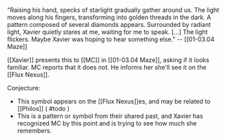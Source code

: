 "Raising his hand, specks of starlight gradually gather around us. The light moves along his fingers, transforming into golden threads in the dark. A pattern composed of several diamonds appears. Surrounded by radiant light, Xavier quietly stares at me, waiting for me to speak. [...] The light flickers. Maybe Xavier was hoping to hear something else." -- [[01-03.04 Maze]]

[[Xavier]] presents this to [[MC]] in [[01-03.04 Maze]], asking if it looks familiar. MC reports that it does not. He informs her she'll see it on the [[Flux Nexus]].

Conjecture:
 * This symbol appears on the [[Flux Nexus]]es, and may be related to [[Philos]] ( #todo )
 * This is a pattern or symbol from their shared past, and Xavier has recognized MC by this point and is trying to see how much she remembers.